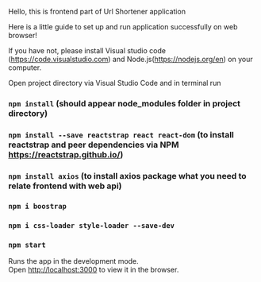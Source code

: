 Hello, this is frontend part of Url Shortener application

Here is a little guide to set up and run application successfully on web browser!

If you have not, please install Visual studio code (https://code.visualstudio.com) and Node.js(https://nodejs.org/en) on your computer.

Open project directory via Visual Studio Code and in terminal run

### `npm install` (should appear node_modules folder in project directory)
### `npm install --save reactstrap react react-dom` (to install reactstrap and peer dependencies via NPM https://reactstrap.github.io/)
### `npm install axios` (to install axios package what you need to relate frontend with web api)
### `npm i boostrap`
### `npm i css-loader style-loader --save-dev`

### `npm start`

Runs the app in the development mode.\
Open [http://localhost:3000](http://localhost:3000) to view it in the browser.


